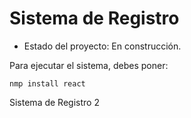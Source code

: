 <h1> Sistema de Registro </h1>

- Estado del proyecto: En construcción.

Para ejecutar el sistema, debes poner:

```nmp install react```

Sistema de Registro 2
